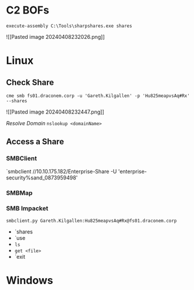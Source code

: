 
# C2 BOFs

`execute-assembly C:\Tools\sharpshares.exe shares`

![[Pasted image 20240408232026.png]]
# Linux

## Check Share
`cme smb fs01.draconem.corp -u 'Gareth.Kilgallen' -p 'Hu825meapvsAq#Rx' --shares`

![[Pasted image 20240408232447.png]]

*Resolve Domain*
`nslookup <domainName>`

## Access a Share
### SMBClient
`smbclient //10.10.175.182/Enterprise-Share -U 'enterprise-security%sand_0873959498'

### SMBMap


### SMB Impacket
`smbclient.py Gareth.Kilgallen:Hu825meapvsAq#Rx@fs01.draconem.corp`
- `shares
- `use <Share>
- `ls`
- `get <file>`
- `exit

# Windows